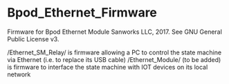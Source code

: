 # Bpod_Ethernet_Firmware
Firmware for Bpod Ethernet Module
Sanworks LLC, 2017. See GNU General Public License v3.

/Ethernet_SM_Relay/ is firmware allowing a PC to control the state machine via Ethernet (i.e. to replace its USB cable)
/Ethernet_Module/ (to be added) is firmware to interface the state machine with IOT devices on its local network
